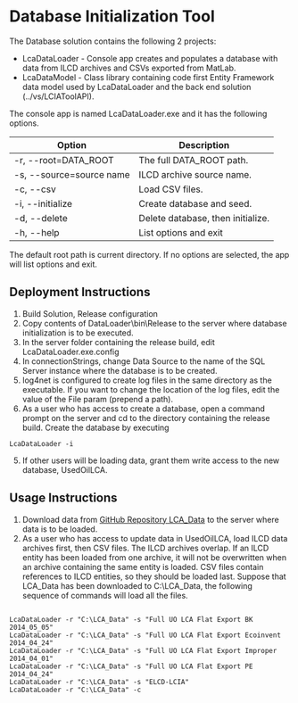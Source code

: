 Database Initialization Tool
============================

The Database solution contains the following 2 projects:
  * LcaDataLoader - Console app creates and populates a database with data from ILCD archives and CSVs exported from MatLab.
  * LcaDataModel - Class library containing code first Entity Framework data model used by LcaDataLoader and the back end solution (../vs/LCIAToolAPI).


The console app is named LcaDataLoader.exe and it has the following options.


Option                     | Description
---------------------------|----------------------------------
-r, --root=DATA_ROOT       | The full DATA_ROOT path.
-s, --source=source name   | ILCD archive source name.
-c, --csv                  | Load CSV files.
-i, --initialize           | Create database and seed.
-d, --delete               | Delete database, then initialize.
-h, --help                 | List options and exit


The default root path is current directory. If no options are selected, the app will list options and exit.

Deployment Instructions
-----------------------
1. Build Solution, Release configuration
2. Copy contents of DataLoader\bin\Release to the server where database initialization is to be executed.
3. In the server folder containing the release build, edit LcaDataLoader.exe.config
  1. In connectionStrings, change Data Source to the name of the SQL Server instance where the database is to be created.
  2. log4net is configured to create log files in the same directory as the executable. If you want to change the location of the log files, edit the value of the File param (prepend a path).
4. As a user who has access to create a database, open a command prompt on the server and cd to the directory containing the release build. Create the database by executing
<pre><code>LcaDataLoader -i</pre></code>
5. If other users will be loading data, grant them write access to the new database, UsedOilLCA. 

Usage Instructions
------------------
1. Download data from [GitHub Repository LCA_Data](https://github.com/uo-lca/LCA_Data/) to the server where data is to be loaded.
2. As a user who has access to update data in UsedOilLCA, load ILCD data archives first, then CSV files. The ILCD archives overlap. If an ILCD entity has been loaded from one archive, it will not be overwritten when an archive containing the same entity is loaded. CSV files contain references to ILCD entities, so they should be loaded last. Suppose that LCA_Data has been downloaded to C:\LCA_Data, the following sequence of commands will load all the files.
<pre><code>
LcaDataLoader -r "C:\LCA_Data" -s "Full UO LCA Flat Export BK 2014_05_05"
LcaDataLoader -r "C:\LCA_Data" -s "Full UO LCA Flat Export Ecoinvent 2014_04_24"
LcaDataLoader -r "C:\LCA_Data" -s "Full UO LCA Flat Export Improper 2014_04_01"
LcaDataLoader -r "C:\LCA_Data" -s "Full UO LCA Flat Export PE 2014_04_24"
LcaDataLoader -r "C:\LCA_Data" -s "ELCD-LCIA"
LcaDataLoader -r "C:\LCA_Data" -c
</pre></code>




  
  
 
 

